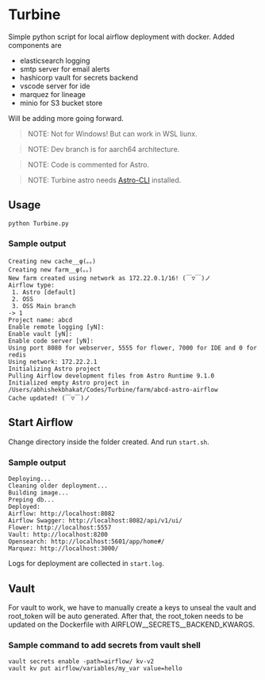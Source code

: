 # Turbine
Simple python script for local airflow deployment with docker. Added components are 
- elasticsearch logging
- smtp server for email alerts
- hashicorp vault for secrets backend
- vscode server for ide
- marquez for lineage
- minio for S3 bucket store

Will be adding more going forward.

>NOTE: Not for Windows! But can work in WSL liunx.

>NOTE: Dev branch is for aarch64 architecture.

>NOTE: Code is commented for Astro.

>NOTE: Turbine astro needs [Astro-CLI](https://github.com/astronomer/astro-cli) installed.

## Usage

```
python Turbine.py
```

### Sample output
```
Creating new cache__φ(。。)
Creating new farm__φ(。。)
New farm created using network as 172.22.0.1/16! (￣▽￣)ノ
Airflow type:
 1. Astro [default]
 2. OSS 
 3. OSS Main branch
-> 1
Project name: abcd
Enable remote logging [yN]: 
Enable vault [yN]: 
Enable code server [yN]: 
Using port 8080 for webserver, 5555 for flower, 7000 for IDE and 0 for redis
Using network: 172.22.2.1
Initializing Astro project
Pulling Airflow development files from Astro Runtime 9.1.0
Initialized empty Astro project in /Users/abhishekbhakat/Codes/Turbine/farm/abcd-astro-airflow
Cache updated! (￣▽￣)ノ
```

## Start Airflow

Change directory inside the folder created. And run `start.sh`.

### Sample output
```
Deploying...
Cleaning older deployment...
Building image...
Preping db...
Deployed:
Airflow: http://localhost:8082
Airflow Swagger: http://localhost:8082/api/v1/ui/
Flower: http://localhost:5557
Vault: http://localhost:8200
Opensearch: http://localhost:5601/app/home#/
Marquez: http://localhost:3000/
```

Logs for deployment are collected in `start.log`.

## Vault
For vault to work, we have to manually create a keys to unseal the vault and root_token will be auto generated. After that, the root_token needs to be updated on the Dockerfile with AIRFLOW__SECRETS__BACKEND_KWARGS.

### Sample command to add secrets from vault shell
```
vault secrets enable -path=airflow/ kv-v2
vault kv put airflow/variables/my_var value=hello
```